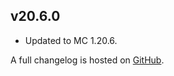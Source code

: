## v20.6.0
- Updated to MC 1.20.6.

A full changelog is hosted on [GitHub](https://github.com/Trikzon/transparent/blob/1.20.6/CHANGELOG.md).
